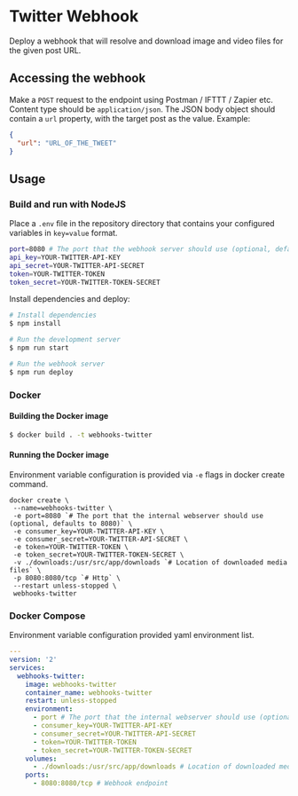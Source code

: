 # Twitter Webhook

Deploy a webhook that will resolve and download image and video files for the given post URL.

## Accessing the webhook

Make a `POST` request to the endpoint using Postman / IFTTT / Zapier etc. Content type should be `application/json`. The JSON body object should contain a `url` property, with the target post as the value. Example:

```JSON
{
  "url": "URL_OF_THE_TWEET"
}
```

## Usage

### Build and run with NodeJS

Place a `.env` file in the repository directory that contains your configured variables in `key=value` format.

```bash
port=8080 # The port that the webhook server should use (optional, defaults to 8080)
api_key=YOUR-TWITTER-API-KEY
api_secret=YOUR-TWITTER-API-SECRET
token=YOUR-TWITTER-TOKEN
token_secret=YOUR-TWITTER-TOKEN-SECRET
```

Install dependencies and deploy:

```bash
# Install dependencies
$ npm install

# Run the development server
$ npm run start

# Run the webhook server
$ npm run deploy
```

### Docker

#### Building the Docker image

```bash
$ docker build . -t webhooks-twitter
```

#### Running the Docker image

Environment variable configuration is provided via `-e` flags in docker create command.

```docker
docker create \
 --name=webhooks-twitter \
 -e port=8080 `# The port that the internal webserver should use (optional, defaults to 8080)` \
 -e consumer_key=YOUR-TWITTER-API-KEY \
 -e consumer_secret=YOUR-TWITTER-API-SECRET \
 -e token=YOUR-TWITTER-TOKEN \
 -e token_secret=YOUR-TWITTER-TOKEN-SECRET \
 -v ./downloads:/usr/src/app/downloads `# Location of downloaded media files` \
 -p 8080:8080/tcp `# Http` \
 --restart unless-stopped \
 webhooks-twitter
```

### Docker Compose

Environment variable configuration provided yaml environment list.

```yaml
---
version: '2'
services:
  webhooks-twitter:
    image: webhooks-twitter
    container_name: webhooks-twitter
    restart: unless-stopped
    environment:
      - port # The port that the internal webserver should use (optional, defaults to 8080)
      - consumer_key=YOUR-TWITTER-API-KEY
      - consumer_secret=YOUR-TWITTER-API-SECRET
      - token=YOUR-TWITTER-TOKEN
      - token_secret=YOUR-TWITTER-TOKEN-SECRET
    volumes:
      - ./downloads:/usr/src/app/downloads # Location of downloaded media files
    ports:
      - 8080:8080/tcp # Webhook endpoint
```
